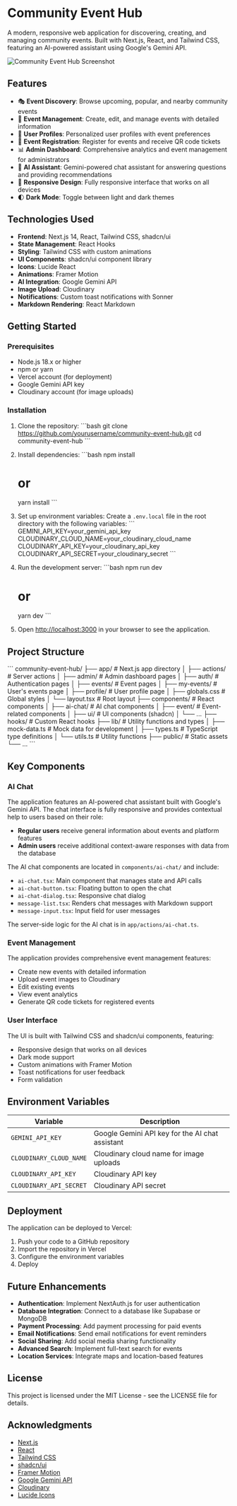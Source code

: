# Community Event Hub

A modern, responsive web application for discovering, creating, and managing community events. Built with Next.js, React, and Tailwind CSS, featuring an AI-powered assistant using Google's Gemini API.

![Community Event Hub Screenshot](/placeholder.svg?height=400&width=800&text=Community+Event+Hub+Screenshot)

## Features

- 🎭 **Event Discovery**: Browse upcoming, popular, and nearby community events
- 📅 **Event Management**: Create, edit, and manage events with detailed information
- 👤 **User Profiles**: Personalized user profiles with event preferences
- 🎫 **Event Registration**: Register for events and receive QR code tickets
- 📊 **Admin Dashboard**: Comprehensive analytics and event management for administrators
- 🤖 **AI Assistant**: Gemini-powered chat assistant for answering questions and providing recommendations
- 📱 **Responsive Design**: Fully responsive interface that works on all devices
- 🌓 **Dark Mode**: Toggle between light and dark themes

## Technologies Used

- **Frontend**: Next.js 14, React, Tailwind CSS, shadcn/ui
- **State Management**: React Hooks
- **Styling**: Tailwind CSS with custom animations
- **UI Components**: shadcn/ui component library
- **Icons**: Lucide React
- **Animations**: Framer Motion
- **AI Integration**: Google Gemini API
- **Image Upload**: Cloudinary
- **Notifications**: Custom toast notifications with Sonner
- **Markdown Rendering**: React Markdown

## Getting Started

### Prerequisites

- Node.js 18.x or higher
- npm or yarn
- Vercel account (for deployment)
- Google Gemini API key
- Cloudinary account (for image uploads)

### Installation

1. Clone the repository:
   \`\`\`bash
   git clone https://github.com/yourusername/community-event-hub.git
   cd community-event-hub
   \`\`\`

2. Install dependencies:
   \`\`\`bash
   npm install
   # or
   yarn install
   \`\`\`

3. Set up environment variables:
   Create a `.env.local` file in the root directory with the following variables:
   \`\`\`
   GEMINI_API_KEY=your_gemini_api_key
   CLOUDINARY_CLOUD_NAME=your_cloudinary_cloud_name
   CLOUDINARY_API_KEY=your_cloudinary_api_key
   CLOUDINARY_API_SECRET=your_cloudinary_secret
   \`\`\`

4. Run the development server:
   \`\`\`bash
   npm run dev
   # or
   yarn dev
   \`\`\`

5. Open [http://localhost:3000](http://localhost:3000) in your browser to see the application.

## Project Structure

\`\`\`
community-event-hub/
├── app/                  # Next.js app directory
│   ├── actions/          # Server actions
│   ├── admin/            # Admin dashboard pages
│   ├── auth/             # Authentication pages
│   ├── events/           # Event pages
│   ├── my-events/        # User's events page
│   ├── profile/          # User profile page
│   ├── globals.css       # Global styles
│   └── layout.tsx        # Root layout
├── components/           # React components
│   ├── ai-chat/          # AI chat components
│   ├── event/            # Event-related components
│   ├── ui/               # UI components (shadcn)
│   └── ...
├── hooks/                # Custom React hooks
├── lib/                  # Utility functions and types
│   ├── mock-data.ts      # Mock data for development
│   ├── types.ts          # TypeScript type definitions
│   └── utils.ts          # Utility functions
├── public/               # Static assets
└── ...
\`\`\`

## Key Components

### AI Chat

The application features an AI-powered chat assistant built with Google's Gemini API. The chat interface is fully responsive and provides contextual help to users based on their role:

- **Regular users** receive general information about events and platform features
- **Admin users** receive additional context-aware responses with data from the database

The AI chat components are located in `components/ai-chat/` and include:
- `ai-chat.tsx`: Main component that manages state and API calls
- `ai-chat-button.tsx`: Floating button to open the chat
- `ai-chat-dialog.tsx`: Responsive chat dialog
- `message-list.tsx`: Renders chat messages with Markdown support
- `message-input.tsx`: Input field for user messages

The server-side logic for the AI chat is in `app/actions/ai-chat.ts`.

### Event Management

The application provides comprehensive event management features:
- Create new events with detailed information
- Upload event images to Cloudinary
- Edit existing events
- View event analytics
- Generate QR code tickets for registered events

### User Interface

The UI is built with Tailwind CSS and shadcn/ui components, featuring:
- Responsive design that works on all devices
- Dark mode support
- Custom animations with Framer Motion
- Toast notifications for user feedback
- Form validation

## Environment Variables

| Variable | Description |
|----------|-------------|
| `GEMINI_API_KEY` | Google Gemini API key for the AI chat assistant |
| `CLOUDINARY_CLOUD_NAME` | Cloudinary cloud name for image uploads |
| `CLOUDINARY_API_KEY` | Cloudinary API key |
| `CLOUDINARY_API_SECRET` | Cloudinary API secret |

## Deployment

The application can be deployed to Vercel:

1. Push your code to a GitHub repository
2. Import the repository in Vercel
3. Configure the environment variables
4. Deploy

## Future Enhancements

- **Authentication**: Implement NextAuth.js for user authentication
- **Database Integration**: Connect to a database like Supabase or MongoDB
- **Payment Processing**: Add payment processing for paid events
- **Email Notifications**: Send email notifications for event reminders
- **Social Sharing**: Add social media sharing functionality
- **Advanced Search**: Implement full-text search for events
- **Location Services**: Integrate maps and location-based features

## License

This project is licensed under the MIT License - see the LICENSE file for details.

## Acknowledgments

- [Next.js](https://nextjs.org/)
- [React](https://reactjs.org/)
- [Tailwind CSS](https://tailwindcss.com/)
- [shadcn/ui](https://ui.shadcn.com/)
- [Framer Motion](https://www.framer.com/motion/)
- [Google Gemini API](https://ai.google.dev/)
- [Cloudinary](https://cloudinary.com/)
- [Lucide Icons](https://lucide.dev/)
